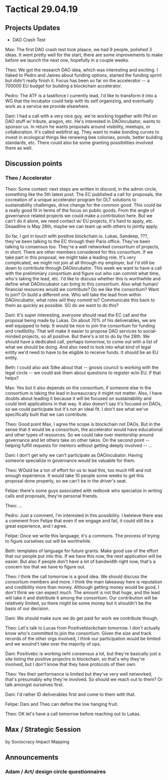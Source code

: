 # Tactical 29.04.19

## Projects Updates

* DAO Crash Test

Max: The first DAO crash test took plaace, we had 9 people, polished 3 ideas.  It went pretty well for the start, there are some improvements to make before we launch the next one, hopefully in a couple weeks.

Theo: We got the research DAO idea, which was interesting and exciting.  I tlaked to Pedro and James about funding options, started the funding sprint but didn't really finish it.  Focus has been so far on the accelerator -- a  700000 EU budget for building a blockchain accelerator.

Pedro: The ATF is a taskforce I currently lead, I'd like  to  transform it into a WG that the incubator could help with its self organizing, and eventually work as a service we provide elsewhere.  

Dani: I had a call with  a very nice guy, we're  working together with Phil on DAO stuff w/ tribute, aragon, etc.  He's interested in DAOincubator, wants to sponsor us.  In return he wants proposals around visibility, meetups, or collaboration.  It's called webfirst ag.  They want to make bonding curves to invest in ecological things like renewing bee colonies, ponds, better building standards,  etc.  There could also be some granting possibilities involved there as well.  

## Discussion points

### Theo / Accelerator

Theo: Some context: next steps are written in discord, in the admin circle, something like the 5th latest post.  The EC published a call for proposals, the cocreation of a unique accelerator program for DLT solutions to sustainability challenges, drive change for the common good.  This could be a really good fit in terms of the focus on public goods.  From the angle of governance related projects we could make a contribution here.  But we can't do it alone, we need contact w/ EU projects, it's hard to apply, etc.  Deaadline is May 28th, maybe we can team up with others to jointly apply.  

So far, I got in touch with positive blockchain.io.  Lukas, Sandeep, ???, they've been talking to the EC through their Paris office.  They've been talking to consensus too.  They're a well networked consortium of projects, in short.  There are other members considered for this consortium.  If we take part in this proposal, we might take a leading role.  It's very complicated, we might not join at all through my employer, but I'd still be down to contribute through DAOincubator.  This week we want to have a call with the preliminiary consortium and figure out who can commit what time, who's taking the lead, etc.  I'd like to discuss whether this is worthwhile and define what DAOincubator can bring to this consortium.  Also what human/ financial resources would we contribute?  Do we like the consortium?  Want to join?  Or build a different one.  Who will take the lead from within DAOincubator, what roles will they commit to?  Communicate this back to them as quickly as possible.  SO do we want to do this?  

Dani: It's super interesting, everyone should read the EC call and the proposal being made by Lukas.  On about 70% of his deliverables, we are well equipped to help.  It would be nice to join the consortium for funding and credibility.  That will make it easier to propose DAO services to social-minded projects, so all positive.  But there's a lot to do by the 28th.  We should have a dedicated call, perhaps tomorrow, to come out with a list of what we should be doing.  And also need to look into what kind of legal entity we'd need to have to be eligible to receive funds.  It should be an EU entity.

Beth: I could also ask Silke about  that -- gnosis council is working with the legal circle -- we could  ask them about questions to register w/in  EU.  If that  helps?

Max: Yes but it also depends on the consortium, if someone else in the  consortium is taking the  lead in bureaucracy it might not matter.  Also, I have doubts about leading it because it will be focused on sustainability and could limit applications in that way.  It also doesn't say it's focused on DAOs, so we could participate but it's not an ideal fit.  I don't see what we've specifically built that we can contribute.

Theo: Good point Max, I agree the scope is blockchain not DAOs.  But in the sense that it would be a consortium, the accelerator would have educational and  other types of resources.  So we could take over mentorship around governance and let others take on other takss.  On the second point -- helping fulfill requests for mentors without getting deeply involved -- ...

Dani: I don't get why we can't  participate as DAOincubator.  Having someone specialize  in governance would be valuable for them.

Theo: WOuld be a ton of effort for us to lead this, too much HR and not enough experience.  It would take 10 people some weeks to get this proposal done properly, so we can't be in the driver's seat.

Felipe: there's some guys associated with redbook who specialize in writing calls and proposals, they're personal friends.  

Theo: ...

Pedro: Just a comment, I'm interested in this possibility.  I beleieve there was a comment from Felipe that even if we engage and fail, it could still be a great experience, and I agree.  

Felipe: Once we write this language, it's a commons.  The process of trying to figure ourselves out will be worthwhile.

Beth: templates of language for future grants.  Make good use of the effort that our people put into this.  If we have this now, the  next application will be easier. But also if people don't have a lot of bandwidth right now, that's a concern  too that we have to figure out.  

Theo: I think the call tomorrow is a good idea.  We should discuss the consortium members and more.  I think the main takeaway here is reputation and credibility more than money.  Although getting money would be good, I don't think we can  expect much.  The amount is not that huge, and the lead will  take it and distribute it among the consortium.  Our contribution will be relatively limited, so there might be some money but it shouldn't be the basis of our decision.

Dani: We should make sure we do get paid for  work we contribute though.

Theo: Let's talk to Lucas from Positiveblockchain tomorrow.  I don't actually know who's committed to join the consortium.  Given the size and track records of the other orgs involved, I think our participation would be limited and we woulnd't take over the majority of ops.  

Dani: Positivebc is working iwht consensus a lot, but they're basically just a site listing the positive projectrs in blockchain, so that's why they're  involved, but I don't know that they have protocols of their own.

Theo:  Yes their performance is limited but they've very well networked, that's presumably why they're involved.  So should we reach out to them?  Or talk amongst ourselves first.

Dani: I'd rather ID deliverables first and come to them with that.  

Felipe: Dani and Theo can define  the  low hanging fruit.

Theo: OK let's have a call tomorrow before reaching out to Lukas.

## Max / Strategic Session

by Sociocracy Impact Mapping



## Announcements

### Adam / Art/ design circle questionnaires

